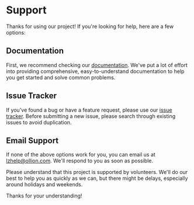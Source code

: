 # Support

Thanks for using our project! If you're looking for help, here are a few options:

## Documentation

First, we recommend checking our [documentation](https://github.com/anhtung19x9/aws-landing-zone/wiki/User-Guide). We've put a lot of effort into providing comprehensive, easy-to-understand documentation to help you get started and solve common problems.

## Issue Tracker

If you've found a bug or have a feature request, please use our [issue tracker](https://github.com/anhtung19x9/aws-landing-zone/issues). Before submitting a new issue, please search through existing issues to avoid duplication.

## Email Support

If none of the above options work for you, you can email us at lzhelp@ollion.com. We'll respond to you as soon as possible.

Please understand that this project is supported by volunteers. We'll do our best to help you as quickly as we can, but there might be delays, especially around holidays and weekends.

Thanks for your understanding!
